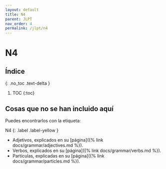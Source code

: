 ```yaml
---
layout: default
title: N4
parent: JLPT
nav_order: 4
permalink: /jlpt/n4
---
```


# N4

## Índice
{: .no_toc .text-delta }

1. TOC
{:toc}

## Cosas que no se han incluido aquí

Puedes encontrarlos con la etiqueta:

N4
{: .label .label-yellow }

- Adjetivos, explicados en su [página]({% link docs/grammar/adjectives.md %}).
- Verbos, explicados en su [página]({% link docs/grammar/verbs.md %}).
- Partículas, explicadas en su [página]({% link docs/grammar/particles.md %}).

